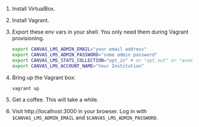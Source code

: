 1. Install VirtualBox.

2. Install Vagrant.

3. Export these env vars in your shell. You only need them during Vagrant provisioning.

    ```bash
    export CANVAS_LMS_ADMIN_EMAIL="your email address"
    export CANVAS_LMS_ADMIN_PASSWORD="some admin password"
    export CANVAS_LMS_STATS_COLLECTION="opt_in" # or "opt_out" or "anonymous"
    export CANVAS_LMS_ACCOUNT_NAME="Your Institution"
    ```

4. Bring up the Vagrant box:

    ```bash
    vagrant up
    ```

5. Get a coffee. This will take a while.

6. Visit http://localhost:3000 in your browser. Log in with `$CANVAS_LMS_ADMIN_EMAIL` and `$CANVAS_LMS_ADMIN_PASSWORD`.
